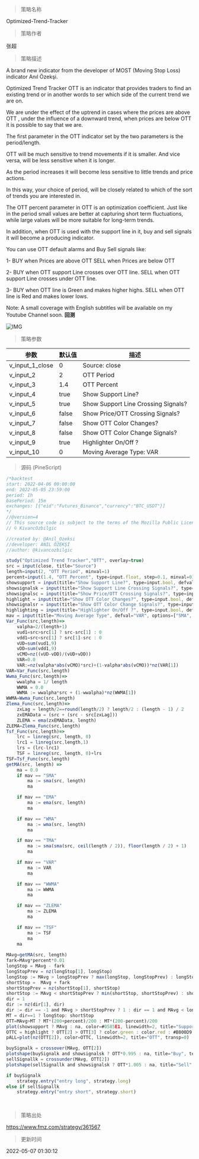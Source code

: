 
> 策略名称

Optimized-Trend-Tracker

> 策略作者

张超

> 策略描述

A brand new indicator from the developer of MOST (Moving Stop Loss) indicator Anıl Özekşi.

Optimized Trend Tracker OTT is an indicator that provides traders to find an existing trend or in another words to ser which side of the current trend we are on.

We are under the effect of the uptrend in cases where the prices are above OTT ,
under the influence of a downward trend, when prices are below OTT
it is possible to say that we are.

The first parameter in the OTT indicator set by the two parameters is the period/length.

OTT will be much sensitive to trend movements if it is smaller. And vice versa, will be less sensitive when it is longer.

As the period increases it will become less sensitive to little trends and price actions.

In this way, your choice of period, will be closely related to which of the sort of trends you are interested in.

The OTT percent parameter in OTT is an optimization coefficient. Just like in the period
small values ​​are better at capturing short term fluctuations, while large values
will be more suitable for long-term trends.

In addition, when OTT is used with the support line in it, buy and sell signals
it will become a producing indicator.


You can use OTT default alarms and Buy Sell signals like:

1-
BUY when Prices are above OTT
SELL when Prices are below OTT

2-
BUY when OTT support Line crosses over OTT line.
SELL when OTT support Line crosses under OTT line.

3-
BUY when OTT line is Green and makes higher highs.
SELL when OTT line is Red and makes lower lows.



Note: A small coverage with English subtitles will be available on my Youtube Channel soon.
**回测**

 ![IMG](https://www.fmz.com/upload/asset/c77ddd12ada704a222.png) 

> 策略参数



|参数|默认值|描述|
|----|----|----|
|v_input_1_close|0|Source: close|high|low|open|hl2|hlc3|hlcc4|ohlc4|
|v_input_2|2|OTT Period|
|v_input_3|1.4|OTT Percent|
|v_input_4|true|Show Support Line?|
|v_input_5|true|Show Support Line Crossing Signals?|
|v_input_6|false|Show Price/OTT Crossing Signals?|
|v_input_7|false|Show OTT Color Changes?|
|v_input_8|false|Show OTT Color Change Signals?|
|v_input_9|true|Highlighter On/Off ?|
|v_input_10|0|Moving Average Type: VAR|EMA|WMA|TMA|SMA|WWMA|ZLEMA|TSF|


> 源码 (PineScript)

``` javascript
/*backtest
start: 2022-04-06 00:00:00
end: 2022-05-05 23:59:00
period: 1h
basePeriod: 15m
exchanges: [{"eid":"Futures_Binance","currency":"BTC_USDT"}]
*/
//@version=4
// This source code is subject to the terms of the Mozilla Public License 2.0 at https://mozilla.org/MPL/2.0/
// © KivancOzbilgic

//created by: @Anil_Ozeksi
//developer: ANIL ÖZEKŞİ
//author: @kivancozbilgic

study("Optimized Trend Tracker","OTT", overlay=true)
src = input(close, title="Source")
length=input(2, "OTT Period", minval=1)
percent=input(1.4, "OTT Percent", type=input.float, step=0.1, minval=0)
showsupport = input(title="Show Support Line?", type=input.bool, defval=true)
showsignalsk = input(title="Show Support Line Crossing Signals?", type=input.bool, defval=true)
showsignalsc = input(title="Show Price/OTT Crossing Signals?", type=input.bool, defval=false)
highlight = input(title="Show OTT Color Changes?", type=input.bool, defval=false)
showsignalsr = input(title="Show OTT Color Change Signals?", type=input.bool, defval=false)
highlighting = input(title="Highlighter On/Off ?", type=input.bool, defval=true)
mav = input(title="Moving Average Type", defval="VAR", options=["SMA", "EMA", "WMA", "TMA", "VAR", "WWMA", "ZLEMA", "TSF"])
Var_Func(src,length)=>
    valpha=2/(length+1)
    vud1=src>src[1] ? src-src[1] : 0
    vdd1=src<src[1] ? src[1]-src : 0
    vUD=sum(vud1,9)
    vDD=sum(vdd1,9)
    vCMO=nz((vUD-vDD)/(vUD+vDD))
    VAR=0.0
    VAR:=nz(valpha*abs(vCMO)*src)+(1-valpha*abs(vCMO))*nz(VAR[1])
VAR=Var_Func(src,length)
Wwma_Func(src,length)=>
    wwalpha = 1/ length
    WWMA = 0.0
    WWMA := wwalpha*src + (1-wwalpha)*nz(WWMA[1])
WWMA=Wwma_Func(src,length)
Zlema_Func(src,length)=>
    zxLag = length/2==round(length/2) ? length/2 : (length - 1) / 2
    zxEMAData = (src + (src - src[zxLag]))
    ZLEMA = ema(zxEMAData, length)
ZLEMA=Zlema_Func(src,length)
Tsf_Func(src,length)=>
    lrc = linreg(src, length, 0)
    lrc1 = linreg(src,length,1)
    lrs = (lrc-lrc1)
    TSF = linreg(src, length, 0)+lrs
TSF=Tsf_Func(src,length)
getMA(src, length) =>
    ma = 0.0
    if mav == "SMA"
        ma := sma(src, length)
        ma

    if mav == "EMA"
        ma := ema(src, length)
        ma

    if mav == "WMA"
        ma := wma(src, length)
        ma

    if mav == "TMA"
        ma := sma(sma(src, ceil(length / 2)), floor(length / 2) + 1)
        ma

    if mav == "VAR"
        ma := VAR
        ma

    if mav == "WWMA"
        ma := WWMA
        ma

    if mav == "ZLEMA"
        ma := ZLEMA
        ma

    if mav == "TSF"
        ma := TSF
        ma
    ma
    
MAvg=getMA(src, length)
fark=MAvg*percent*0.01
longStop = MAvg - fark
longStopPrev = nz(longStop[1], longStop)
longStop := MAvg > longStopPrev ? max(longStop, longStopPrev) : longStop
shortStop =  MAvg + fark
shortStopPrev = nz(shortStop[1], shortStop)
shortStop := MAvg < shortStopPrev ? min(shortStop, shortStopPrev) : shortStop
dir = 1
dir := nz(dir[1], dir)
dir := dir == -1 and MAvg > shortStopPrev ? 1 : dir == 1 and MAvg < longStopPrev ? -1 : dir
MT = dir==1 ? longStop: shortStop
OTT=MAvg>MT ? MT*(200+percent)/200 : MT*(200-percent)/200 
plot(showsupport ? MAvg : na, color=#0585E1, linewidth=2, title="Support Line")
OTTC = highlight ? OTT[2] > OTT[3] ? color.green : color.red : #B800D9 
pALL=plot(nz(OTT[2]), color=OTTC, linewidth=2, title="OTT", transp=0)

buySignalk = crossover(MAvg, OTT[2])
plotshape(buySignalk and showsignalsk ? OTT*0.995 : na, title="Buy", text="Buy", location=location.absolute, style=shape.labelup, size=size.tiny, color=color.green, textcolor=color.white, transp=0)
sellSignallk = crossunder(MAvg, OTT[2])
plotshape(sellSignallk and showsignalsk ? OTT*1.005 : na, title="Sell", text="Sell", location=location.absolute, style=shape.labeldown, size=size.tiny, color=color.red, textcolor=color.white, transp=0)

if buySignalk
    strategy.entry("entry long", strategy.long)
else if sellSignallk
    strategy.entry("entry short", strategy.short)
  
  

```

> 策略出处

https://www.fmz.com/strategy/361567

> 更新时间

2022-05-07 01:30:12
